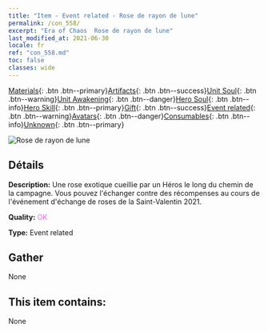 ```yaml
---
title: "Item - Event related - Rose de rayon de lune"
permalink: /con_558/
excerpt: "Era of Chaos  Rose de rayon de lune"
last_modified_at: 2021-06-30
locale: fr
ref: "con_558.md"
toc: false
classes: wide
---
```

 [Materials](/ItemsFR/){: .btn .btn--primary}[Artifacts](/ItemsFR/Artifacts/){: .btn .btn--success}[Unit Soul](/ItemsFR/UnitSoul/){: .btn .btn--warning}[Unit Awakening](/ItemsFR/UnitAwakening/){: .btn .btn--danger}[Hero Soul](/ItemsFR/HeroSoul/){: .btn .btn--info}[Hero Skill](/ItemsFR/HeroSkill/){: .btn .btn--primary}[Gift](/ItemsFR/Gift/){: .btn .btn--success}[Event related](/ItemsFR/Events/){: .btn .btn--warning}[Avatars](/ItemsFR/Avatars/){: .btn .btn--danger}[Consumables](/ItemsFR/Consumables/){: .btn .btn--info}[Unknown](/ItemsFR/Unknown/){: .btn .btn--primary}

 ![Rose de rayon de lune](/images/t/i_3059.png)

## Détails
 **Description:** Une rose exotique cueillie par un Héros le long du chemin de la campagne. Vous pouvez l'échanger contre des récompenses au cours de l'événement d'échange de roses de la Saint-Valentin 2021.

 **Quality:** <span style="color: #DA70D6">OK</span>

 **Type:** Event related

## Gather

  None

## This item contains:

  None

